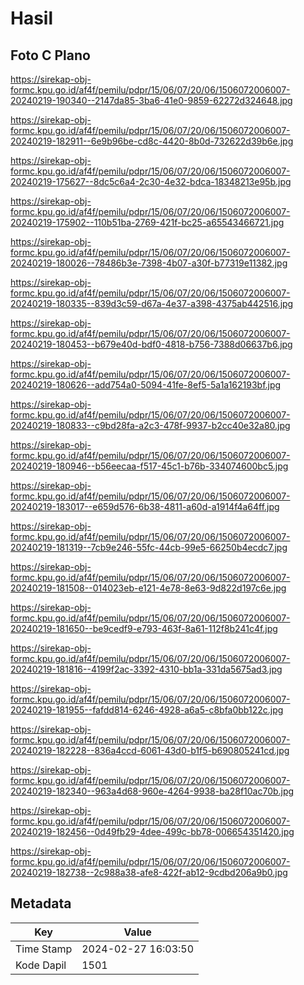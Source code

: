# Hasil

## Foto C Plano

https://sirekap-obj-formc.kpu.go.id/af4f/pemilu/pdpr/15/06/07/20/06/1506072006007-20240219-190340--2147da85-3ba6-41e0-9859-62272d324648.jpg

https://sirekap-obj-formc.kpu.go.id/af4f/pemilu/pdpr/15/06/07/20/06/1506072006007-20240219-182911--6e9b96be-cd8c-4420-8b0d-732622d39b6e.jpg

https://sirekap-obj-formc.kpu.go.id/af4f/pemilu/pdpr/15/06/07/20/06/1506072006007-20240219-175627--8dc5c6a4-2c30-4e32-bdca-18348213e95b.jpg

https://sirekap-obj-formc.kpu.go.id/af4f/pemilu/pdpr/15/06/07/20/06/1506072006007-20240219-175902--110b51ba-2769-421f-bc25-a65543466721.jpg

https://sirekap-obj-formc.kpu.go.id/af4f/pemilu/pdpr/15/06/07/20/06/1506072006007-20240219-180026--78486b3e-7398-4b07-a30f-b77319e11382.jpg

https://sirekap-obj-formc.kpu.go.id/af4f/pemilu/pdpr/15/06/07/20/06/1506072006007-20240219-180335--839d3c59-d67a-4e37-a398-4375ab442516.jpg

https://sirekap-obj-formc.kpu.go.id/af4f/pemilu/pdpr/15/06/07/20/06/1506072006007-20240219-180453--b679e40d-bdf0-4818-b756-7388d06637b6.jpg

https://sirekap-obj-formc.kpu.go.id/af4f/pemilu/pdpr/15/06/07/20/06/1506072006007-20240219-180626--add754a0-5094-41fe-8ef5-5a1a162193bf.jpg

https://sirekap-obj-formc.kpu.go.id/af4f/pemilu/pdpr/15/06/07/20/06/1506072006007-20240219-180833--c9bd28fa-a2c3-478f-9937-b2cc40e32a80.jpg

https://sirekap-obj-formc.kpu.go.id/af4f/pemilu/pdpr/15/06/07/20/06/1506072006007-20240219-180946--b56eecaa-f517-45c1-b76b-334074600bc5.jpg

https://sirekap-obj-formc.kpu.go.id/af4f/pemilu/pdpr/15/06/07/20/06/1506072006007-20240219-183017--e659d576-6b38-4811-a60d-a1914f4a64ff.jpg

https://sirekap-obj-formc.kpu.go.id/af4f/pemilu/pdpr/15/06/07/20/06/1506072006007-20240219-181319--7cb9e246-55fc-44cb-99e5-66250b4ecdc7.jpg

https://sirekap-obj-formc.kpu.go.id/af4f/pemilu/pdpr/15/06/07/20/06/1506072006007-20240219-181508--014023eb-e121-4e78-8e63-9d822d197c6e.jpg

https://sirekap-obj-formc.kpu.go.id/af4f/pemilu/pdpr/15/06/07/20/06/1506072006007-20240219-181650--be9cedf9-e793-463f-8a61-112f8b241c4f.jpg

https://sirekap-obj-formc.kpu.go.id/af4f/pemilu/pdpr/15/06/07/20/06/1506072006007-20240219-181816--4199f2ac-3392-4310-bb1a-331da5675ad3.jpg

https://sirekap-obj-formc.kpu.go.id/af4f/pemilu/pdpr/15/06/07/20/06/1506072006007-20240219-181955--fafdd814-6246-4928-a6a5-c8bfa0bb122c.jpg

https://sirekap-obj-formc.kpu.go.id/af4f/pemilu/pdpr/15/06/07/20/06/1506072006007-20240219-182228--836a4ccd-6061-43d0-b1f5-b690805241cd.jpg

https://sirekap-obj-formc.kpu.go.id/af4f/pemilu/pdpr/15/06/07/20/06/1506072006007-20240219-182340--963a4d68-960e-4264-9938-ba28f10ac70b.jpg

https://sirekap-obj-formc.kpu.go.id/af4f/pemilu/pdpr/15/06/07/20/06/1506072006007-20240219-182456--0d49fb29-4dee-499c-bb78-006654351420.jpg

https://sirekap-obj-formc.kpu.go.id/af4f/pemilu/pdpr/15/06/07/20/06/1506072006007-20240219-182738--2c988a38-afe8-422f-ab12-9cdbd206a9b0.jpg


## Metadata

| Key        | Value               |
| ---------- | ------------------- |
| Time Stamp | 2024-02-27 16:03:50 |
| Kode Dapil | 1501                |



